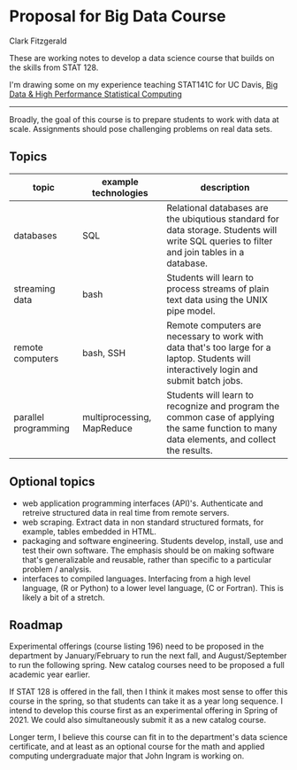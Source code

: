 # Proposal for Big Data Course

Clark Fitzgerald

These are working notes to develop a data science course that builds on the skills from STAT 128.

I'm drawing some on my experience teaching STAT141C for UC Davis, [Big Data & High Performance Statistical Computing](https://github.com/clarkfitzg/sta141c-winter19)

------

Broadly, the goal of this course is to prepare students to work with data at scale.
Assignments should pose challenging problems on real data sets.

## Topics

topic   |   example technologies    |   description
------- | ----              |   ----
databases    | SQL     | Relational databases are the ubiqutious standard for data storage. Students will write SQL queries to filter and join tables in a database.
streaming data  | bash  | Students will learn to process streams of plain text data using the UNIX pipe model.
remote computers    | bash, SSH     | Remote computers are necessary to work with data that's too large for a laptop. Students will interactively login and submit batch jobs. 
parallel programming    | multiprocessing, MapReduce    | Students will learn to recognize and program the common case of applying the same function to many data elements, and collect the results.


## Optional topics

- web application programming interfaces (API)'s.
    Authenticate and retreive structured data in real time from remote servers.
- web scraping.
    Extract data in non standard structured formats, for example, tables embedded in HTML.
- packaging and software engineering.
    Students develop, install, use and test their own software.
    The emphasis should be on making software that's generalizable and reusable, rather than specific to a particular problem / analysis.
- interfaces to compiled languages.
    Interfacing from a high level language, (R or Python) to a lower level language, (C or Fortran).
    This is likely a bit of a stretch.

## Roadmap

Experimental offerings (course listing 196) need to be proposed in the department by January/February to run the next fall, and August/September to run the following spring.
New catalog courses need to be proposed a full academic year earlier.

If STAT 128 is offered in the fall, then I think it makes most sense to offer this course in the spring, so that students can take it as a year long sequence.
I intend to develop this course first as an experimental offering in Spring of 2021.
We could also simultaneously submit it as a new catalog course.

Longer term, I believe this course can fit in to the department's data science certificate, and at least as an optional course for the math and applied computing undergraduate major that John Ingram is working on.



